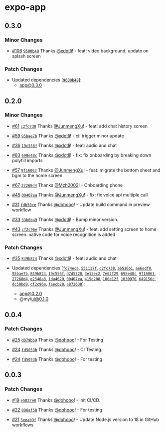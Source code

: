 # expo-app

## 0.3.0

### Minor Changes

- [#106](https://github.com/imaginix-inc/withkimi/pull/106) [`9600b48`](https://github.com/imaginix-inc/withkimi/commit/9600b487a20015fce7cfcc7ee7736c08257c3ac0) Thanks [@xdotli](https://github.com/xdotli)! - feat: video background, update on splash screen

### Patch Changes

- Updated dependencies [[`9600b48`](https://github.com/imaginix-inc/withkimi/commit/9600b487a20015fce7cfcc7ee7736c08257c3ac0)]:
  - app@0.3.0

## 0.2.0

### Minor Changes

- [#61](https://github.com/imaginix-inc/withkimi/pull/61) [`c2fc738`](https://github.com/imaginix-inc/withkimi/commit/c2fc73810b1c664f6e0f5e84f80b03734a199650) Thanks [@JunmengXu](https://github.com/JunmengXu)! - feat: add chat history screen

- [#59](https://github.com/imaginix-inc/withkimi/pull/59) [`95bae7b`](https://github.com/imaginix-inc/withkimi/commit/95bae7b359d0dbf6734ad9c2b55b63186bdf0595) Thanks [@xdotli](https://github.com/xdotli)! - ci: trigger minor update

- [#36](https://github.com/imaginix-inc/withkimi/pull/36) [`19c556f`](https://github.com/imaginix-inc/withkimi/commit/19c556f66721a3acb1cf69055551eaa1951cf441) Thanks [@xdotli](https://github.com/xdotli)! - feat: audio and chat

- [#83](https://github.com/imaginix-inc/withkimi/pull/83) [`698e48c`](https://github.com/imaginix-inc/withkimi/commit/698e48c2dd9406ae044208090aba3a078b0c09e1) Thanks [@xdotli](https://github.com/xdotli)! - fix: fix onboarding by breaking down polyfill imports

- [#57](https://github.com/imaginix-inc/withkimi/pull/57) [`9f16063`](https://github.com/imaginix-inc/withkimi/commit/9f160639d2a3431db41ed0719a3e7468ebde646f) Thanks [@JunmengXu](https://github.com/JunmengXu)! - feat: migrate the bottom sheet and bgm to the home screen

- [#67](https://github.com/imaginix-inc/withkimi/pull/67) [`27268d4`](https://github.com/imaginix-inc/withkimi/commit/27268d4a5532690ac813000b9b762dd7def42b8b) Thanks [@Mzh2002](https://github.com/Mzh2002)! - Onboarding phone

- [#45](https://github.com/imaginix-inc/withkimi/pull/45) [`00407ea`](https://github.com/imaginix-inc/withkimi/commit/00407eaf50a3a03bc6780014832e0511bbcb534a) Thanks [@JunmengXu](https://github.com/JunmengXu)! - fix: fix voice api multiple call

- [#31](https://github.com/imaginix-inc/withkimi/pull/31) [`fdb50ce`](https://github.com/imaginix-inc/withkimi/commit/fdb50cea7a18a552e96e7a3dc216b22622fec8f9) Thanks [@dohooo](https://github.com/dohooo)! - Update build command in preview workflow

- [#33](https://github.com/imaginix-inc/withkimi/pull/33) [`33b6b49`](https://github.com/imaginix-inc/withkimi/commit/33b6b49cce412a54a4aa8922afdd636d20c15233) Thanks [@xdotli](https://github.com/xdotli)! - Bump minor version.

- [#43](https://github.com/imaginix-inc/withkimi/pull/43) [`cf2c96e`](https://github.com/imaginix-inc/withkimi/commit/cf2c96e9ac2df2b82cfb66ec4da5a98773af54e0) Thanks [@JunmengXu](https://github.com/JunmengXu)! - feat: add setting screen to home screen. native code for voice recognition is added

### Patch Changes

- [#35](https://github.com/imaginix-inc/withkimi/pull/35) [`849b824`](https://github.com/imaginix-inc/withkimi/commit/849b824cd93621161a5f15ad724e1e80447fe8ae) Thanks [@xdotli](https://github.com/xdotli)! - feat: audio and chat

- Updated dependencies [[`fd74ece`](https://github.com/imaginix-inc/withkimi/commit/fd74ecea36bec494a4a83e010544f6672be35587), [`551117f`](https://github.com/imaginix-inc/withkimi/commit/551117f5f9b080a69bdf02e359df30f2c2503045), [`c2fc738`](https://github.com/imaginix-inc/withkimi/commit/c2fc73810b1c664f6e0f5e84f80b03734a199650), [`a6516b1`](https://github.com/imaginix-inc/withkimi/commit/a6516b12ece3a1b3635ad434bd6297c09d784338), [`ae6edf0`](https://github.com/imaginix-inc/withkimi/commit/ae6edf03ca34bb0657667707c3fb5102c702d459), [`95bae7b`](https://github.com/imaginix-inc/withkimi/commit/95bae7b359d0dbf6734ad9c2b55b63186bdf0595), [`849b824`](https://github.com/imaginix-inc/withkimi/commit/849b824cd93621161a5f15ad724e1e80447fe8ae), [`19c556f`](https://github.com/imaginix-inc/withkimi/commit/19c556f66721a3acb1cf69055551eaa1951cf441), [`d7d5720`](https://github.com/imaginix-inc/withkimi/commit/d7d5720118816404dd8cab3621050c291ecd9d37), [`3e13ec2`](https://github.com/imaginix-inc/withkimi/commit/3e13ec2cfbcfaae696373214d6bb1ecc20bab7ac), [`7e62f29`](https://github.com/imaginix-inc/withkimi/commit/7e62f29c5318c051097858425593555937e54ff4), [`698e48c`](https://github.com/imaginix-inc/withkimi/commit/698e48c2dd9406ae044208090aba3a078b0c09e1), [`9f16063`](https://github.com/imaginix-inc/withkimi/commit/9f160639d2a3431db41ed0719a3e7468ebde646f), [`27268d4`](https://github.com/imaginix-inc/withkimi/commit/27268d4a5532690ac813000b9b762dd7def42b8b), [`e2548a8`](https://github.com/imaginix-inc/withkimi/commit/e2548a88e00fa371d79ee24bb71588c3154b6faa), [`1da4620`](https://github.com/imaginix-inc/withkimi/commit/1da4620f24e907b575ec2b3e26a71c7d5f0b12e3), [`00407ea`](https://github.com/imaginix-inc/withkimi/commit/00407eaf50a3a03bc6780014832e0511bbcb534a), [`415d208`](https://github.com/imaginix-inc/withkimi/commit/415d20835b1ecd87b640902eee43081492c71746), [`106e12f`](https://github.com/imaginix-inc/withkimi/commit/106e12f4c7973c523e843aecdbb4ee9c120c11f6), [`1030976`](https://github.com/imaginix-inc/withkimi/commit/1030976097e8615bd7a52294cc35265345eda032), [`649156c`](https://github.com/imaginix-inc/withkimi/commit/649156c8c28c234654e092527d470b7591f0762a), [`dc50bd9`](https://github.com/imaginix-inc/withkimi/commit/dc50bd99c10cd0546e640e6df9a49a46a9e87269), [`cf2c96e`](https://github.com/imaginix-inc/withkimi/commit/cf2c96e9ac2df2b82cfb66ec4da5a98773af54e0), [`feecb28`](https://github.com/imaginix-inc/withkimi/commit/feecb2855c6b9d1eeaa66582dc8d50a5a859138d), [`a872638`](https://github.com/imaginix-inc/withkimi/commit/a8726389c55546cedba34eecdfc222ab8231203b)]:
  - app@0.2.0
  - @my/ui@0.1.0

## 0.0.4

### Patch Changes

- [#25](https://github.com/imaginix-inc/withkimi/pull/25) [`d079bb9`](https://github.com/imaginix-inc/withkimi/commit/d079bb9dcbaa9a2907b7ee18c3047e4ad3d72e26) Thanks [@dohooo](https://github.com/dohooo)! - For Testing.

- [#24](https://github.com/imaginix-inc/withkimi/pull/24) [`fd5053b`](https://github.com/imaginix-inc/withkimi/commit/fd5053b8ba5687790bfa3f731723b2a7186dcb0c) Thanks [@dohooo](https://github.com/dohooo)! - CI Testing.

- [#24](https://github.com/imaginix-inc/withkimi/pull/24) [`fd5053b`](https://github.com/imaginix-inc/withkimi/commit/fd5053b8ba5687790bfa3f731723b2a7186dcb0c) Thanks [@dohooo](https://github.com/dohooo)! - For testing.

## 0.0.3

### Patch Changes

- [#19](https://github.com/imaginix-inc/withkimi/pull/19) [`e5827e0`](https://github.com/imaginix-inc/withkimi/commit/e5827e0866dbdb375f0d7c859291a0583d3b292d) Thanks [@dohooo](https://github.com/dohooo)! - Init CI/CD.

- [#22](https://github.com/imaginix-inc/withkimi/pull/22) [`896af58`](https://github.com/imaginix-inc/withkimi/commit/896af5833b57b2983d0e64bc50c757d5ce7b29c2) Thanks [@dohooo](https://github.com/dohooo)! - For testing.

- [#21](https://github.com/imaginix-inc/withkimi/pull/21) [`5eeab3f`](https://github.com/imaginix-inc/withkimi/commit/5eeab3f3ba0fdcd823c902457edd87717bc897ef) Thanks [@dohooo](https://github.com/dohooo)! - Update Node.js version to 18 in GitHub workflows
